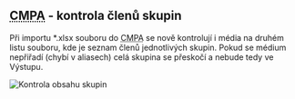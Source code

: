 ﻿---
categories: [fenix]
layout: fenix
---
## <abbr title="Crossmediální postanalýza">CMPA</abbr> - kontrola členů skupin
Při importu *.xlsx souboru do <abbr title="Crossmediální postanalýza">CMPA</abbr>  se nově kontrolují i média na druhém listu souboru, kde je seznam členů jednotlivých skupin. 
Pokud se médium nepřiřadí (chybí v aliasech) celá skupina se přeskočí a nebude tedy ve Výstupu.

![Kontrola obsahu skupin]({{site.url}}/data/Cmpakontrolaobsahuskupin.png "Kontrola obsahu skupin")